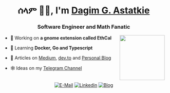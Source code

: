 <h1 align="center">ሰላም 👋🏿, I'm <a href="https://dagimg.com" target="_blank">Dagim G. Astatkie</a></h1>
<h3 align="center">Software Engineer and Math Fanatic</h3>

<img align="right" height="140" src="https://github-readme-stats.vercel.app/api/top-langs/?username=dagimg-dot&size_weight=0.1&count_weight=0.1&layout=compact&theme=catppuccin_frappe)](https://github.com/dagimg-dot/dagimg-dot">

- 🔭 Working on **a gnome extension called EthCal**

- 🌱 Learning **Docker, Go and Typescript**

- 📝 Articles on [Medium](https://medium.com/@lixjvon), [dev.to](https://dev.to/dagimgdot) and [Personal Blog](https://dagimg.com/blog)

- 🕸️ Ideas on my [Telegram Channel](https://t.me/jdsteps)


<h2 align="center"></h2>

<p align="center">
  <a href="mailto:workflow.jd@gmail.com" target="blank"><img src="https://img.shields.io/badge/Mail-D14836?style=for-the-badge&logo=Mail.Ru&colorA=302D41&colorB=f7be95" alt="E-Mail" /></a>
  <a href="https://www.linkedin.com/in/dagim-astatkie-1743a1239/" target="blank"><img src="https://img.shields.io/badge/linkedin-0077B5?style=for-the-badge&logo=linkedin&colorA=302D41&colorB=89DCEB" alt="Linkedin" /></a>
  <a href="https://dagimg.com/blog" target="blank"><img src="https://img.shields.io/badge/Blog-blue?style=for-the-badge&logo=Micro.blog&colorA=302D41&colorB=ABE9B3" alt="Blog" /></a>
</p>
